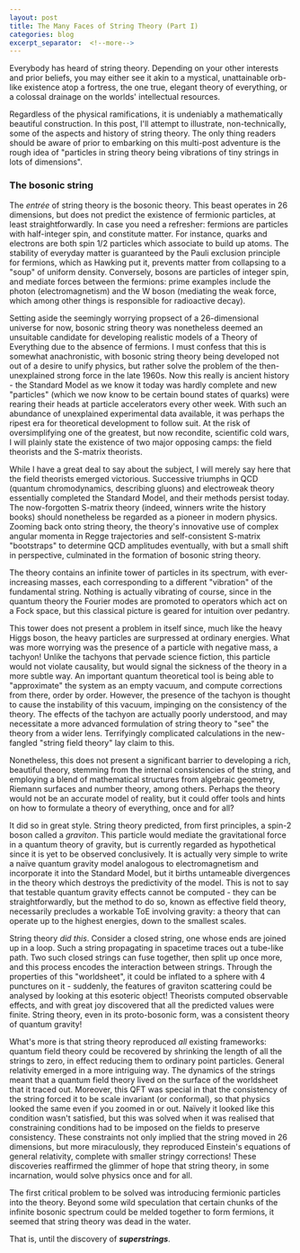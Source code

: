 ```yaml
---
layout: post
title: The Many Faces of String Theory (Part I)
categories: blog
excerpt_separator:  <!--more-->
---
```


Everybody has heard of string theory. Depending on your other interests and prior beliefs, you may either see it akin to a mystical, unattainable orb-like existence atop a fortress, the one true, elegant theory of everything, or a colossal drainage on the worlds' intellectual resources.

Regardless of the physical ramifications, it is undeniably a mathematically beautiful construction. In this post, I'll attempt to illustrate, non-technically, some of the aspects and history of string theory. The only thing readers should be aware of prior to embarking on this multi-post adventure is the rough idea of "particles in string theory being vibrations of tiny strings in lots of dimensions".


### The bosonic string 

The *entrée* of string theory is the bosonic theory. This beast operates in 26 dimensions, but does not predict the existence of fermionic particles, at least straightforwardly. In case you need a refresher: fermions are particles with half-integer spin, and constitute matter. For instance, quarks and electrons are both spin $1/2$ particles which associate to build up atoms. The stability of everyday matter is guaranteed by the Pauli exclusion principle for fermions, which as Hawking put it, prevents matter from collapsing to a "soup" of uniform density. Conversely, bosons are particles of integer spin, and mediate forces between the fermions: prime examples include the photon (electromagnetism) and the W boson (mediating the weak force, which among other things is responsible for radioactive decay).

Setting aside the seemingly worrying propsect of a 26-dimensional universe for now, bosonic string theory was nonetheless deemed an unsuitable candidate for developing realistic models of a Theory of Everything due to the absence of fermions. I must confess that this is somewhat anachronistic, with bosonic string theory being developed not out of a desire to unify physics, but rather solve the problem of the then-unexplained strong force in the late 1960s. Now this really is ancient history - the Standard Model as we know it today was hardly complete and new "particles" (which we now know to be certain bound states of quarks) were rearing their heads at particle accelerators every other week. With such an abundance of unexplained experimental data available, it was perhaps the ripest era for theoretical development to follow suit. At the risk of oversimplifying one of the greatest, but now recondite, scientific cold wars, I will plainly state the existence of two major opposing camps: the field theorists and the S-matrix theorists.

While I have a great deal to say about the subject, I will merely say here that the field theorists emerged victorious. Successive triumphs in QCD (quantum chromodynamics, describing gluons) and electroweak theory essentially completed the Standard Model, and their methods persist today. The now-forgotten S-matrix theory (indeed, winners write the history books) should nonetheless be regarded as a pioneer in modern physics. Zooming back onto string theory, the theory's innovative use of complex angular momenta in Regge trajectories and self-consistent S-matrix "bootstraps" to determine QCD amplitudes eventually, with but a small shift in perspective, culminated in the formation of bosonic string theory. 

The theory contains an infinite tower of particles in its spectrum, with ever-increasing masses, each corresponding to a different "vibration" of the fundamental string. Nothing is actually vibrating of course, since in the quantum theory the Fourier modes are promoted to operators which act on a Fock space, but this classical picture is geared for intuition over pedantry.

This tower does not present a problem in itself since, much like the heavy Higgs boson, the heavy particles are surpressed at ordinary energies. What was more worrying was the presence of a particle with negative mass, a tachyon! Unlike the tachyons that pervade science fiction, this particle would not violate causality, but would signal the sickness of the theory in a more subtle way. An important quantum theoretical tool is being able to "approximate" the system as an empty  vacuum, and compute corrections from there, order by order. However, the presence of the tachyon is thought to cause the instability of this vacuum, impinging on the consistency of the theory. The effects of the tachyon are actually poorly understood, and may necessitate a more advanced formulation of string theory to "see" the theory from a wider lens. Terrifyingly complicated calculations in the new-fangled "string field theory" lay claim to this.

Nonetheless, this does not present a significant barrier to developing a rich, beautiful theory, stemming from the internal consistencies of the string, and employing a blend of mathematical structures from algebraic geometry, Riemann surfaces and number theory, among others. Perhaps the theory would not be an accurate model of reality, but it could offer tools and hints on how to formulate a theory of everything, once and for all?

It did so in great style. String theory predicted, from first principles, a spin-2 boson called a *graviton*. This particle would mediate the gravitational force in a quantum theory of gravity, but is currently regarded as hypothetical since it is yet to be observed conclusively. It is actually very simple to write a naïve quantum gravity model analogous to electromagnetism and incorporate it into the Standard Model, but it births untameable divergences in the theory which destroys the predictivity of the model. This is not to say that testable quantum gravity effects cannot be computed - they can be straightforwardly, but the method to do so, known as effective field theory, necessarily precludes a workable ToE involving gravity: a theory that can operate up to the highest energies, down to the smallest scales.

String theory *did this*. Consider a closed string, one whose ends are joined up in a loop. Such a string propagating in spacetime traces out a tube-like path. Two such closed strings can fuse together, then split up once more, and this process encodes the interaction between strings. Through the properties of this "worldsheet", it could be inflated to a sphere with 4 punctures on it - suddenly, the features of graviton scattering could be analysed by looking at this esoteric object! Theorists computed observable effects, and with great joy discovered that all the predicted values were finite. String theory, even in its proto-bosonic form, was a consistent theory of quantum gravity! 

What's more is that string theory reproduced *all* existing frameworks: quantum field theory could be recovered by shrinking the length of all the strings to zero, in effect reducing them to ordinary point particles. General relativity emerged in a more intriguing way. The dynamics of the strings meant that a quantum field theory lived on the surface of the worldsheet that it traced out. Moreover, this QFT was special in that the consistency of the string forced it to be scale invariant (or conformal), so that physics looked the same even if you zoomed in or out. Naïvely it looked like this condition wasn't satisfied, but this was solved when it was realised that constraining conditions had to be imposed on the fields to preserve consistency. These constraints not only implied that the string moved in 26 dimensions, but more miraculously, they reproduced Einstein's equations of general relativity, complete with smaller stringy corrections! These discoveries reaffirmed the glimmer of hope that string theory, in some incarnation, would solve physics once and for all.

The first critical problem to be solved was introducing fermionic particles into the theory. Beyond some wild speculation that certain chunks of the infinite bosonic spectrum could be melded together to form fermions, it seemed that string theory was dead in the water.

That is, until the discovery of ***superstrings***.
